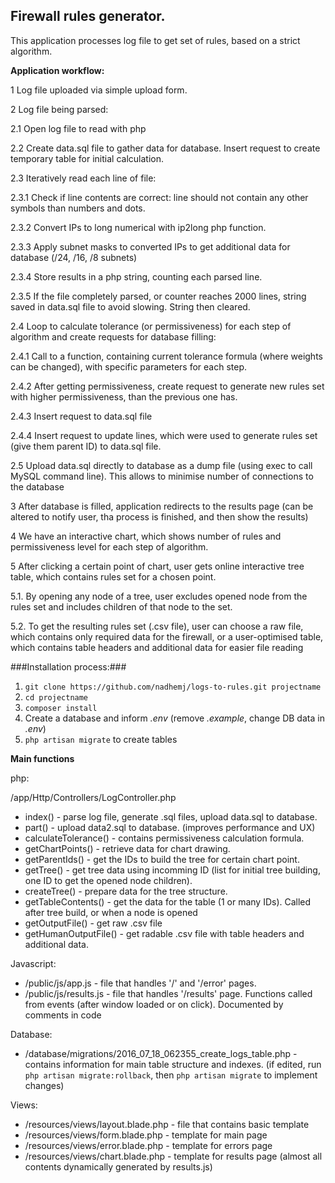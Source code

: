 ## Firewall rules generator. ##
This application processes log file to get set of rules, based on a strict algorithm.

**Application workflow:**

1 Log file uploaded via simple upload form.

2 Log file being parsed:

2.1 Open log file to read with php

2.2 Create data.sql file to gather data for database. Insert request to create temporary table for initial calculation.

2.3 Iteratively read each line of file:

2.3.1 Check if line contents are correct: line should not contain any other symbols than numbers and dots.

2.3.2 Convert IPs to long numerical with ip2long php function.

2.3.3 Apply subnet masks to converted IPs to get additional data for database (/24, /16, /8 subnets)

2.3.4 Store results in a php string, counting each parsed line.

2.3.5 If the file completely parsed, or counter reaches 2000 lines, string saved in data.sql file to avoid slowing. String then cleared.

2.4 Loop to calculate tolerance (or permissiveness) for each step of algorithm and create requests for database filling:

2.4.1 Call to a function, containing current tolerance formula (where weights can be changed), with specific parameters for each step.

2.4.2 After getting permissiveness, create request to generate new rules set with higher permissiveness, than the previous one has.

2.4.3 Insert request to data.sql file

2.4.4 Insert request to update lines, which were used to generate rules set (give them parent ID) to data.sql file.

2.5 Upload data.sql directly to database as a dump file (using exec to call MySQL command line). This allows to minimise number of connections to the database

3 After database is filled, application redirects to the results page (can be altered to notify user, tha process is finished, and then show the results)

4 We have an interactive chart, which shows number of rules and permissiveness level for each step of algorithm.

5 After clicking a certain point of chart, user gets online interactive tree table, which contains rules set for a chosen point.

5.1. By opening any node of a tree, user excludes opened node from the rules set and includes children of that node to the set.

5.2. To get the resulting rules set (.csv file), user can choose a raw file, which contains only required data for the firewall, or a user-optimised table, which contains table headers and additional data for easier file reading

###Installation process:###
1. `git clone https://github.com/nadhemj/logs-to-rules.git projectname`
2. `cd projectname`
3. `composer install`
4. Create a database and inform *.env* (remove *.example*, change DB data in *.env*)
5. `php artisan migrate` to create tables

**Main functions**

php:

/app/Http/Controllers/LogController.php
* index() - parse log file, generate .sql files, upload data.sql to database.
* part() - upload data2.sql to database. (improves performance and UX)
* calculateTolerance() - contains permissiveness calculation formula.
* getChartPoints() - retrieve data for chart drawing.
* getParentIds() - get the IDs to build the tree for certain chart point.
* getTree() - get tree data using incomming ID (list for initial tree building, one ID to get the opened node children).
* createTree() - prepare data for the tree structure.
* getTableContents() - get the data for the table (1 or many IDs). Called after tree build, or when a node is opened
* getOutputFile() - get raw .csv file
* getHumanOutputFile() - get radable .csv file with table headers and additional data.

Javascript:
* /public/js/app.js - file that handles '/' and '/error' pages.
* /public/js/results.js - file that handles '/results' page. Functions called from events (after window loaded or on click). Documented by comments in code

Database:
* /database/migrations/2016_07_18_062355_create_logs_table.php - contains information for main table structure and indexes.
(if edited, run `php artisan migrate:rollback`, then `php artisan migrate` to implement changes)

Views:
* /resources/views/layout.blade.php - file that contains basic template
* /resources/views/form.blade.php - template for main page 
* /resources/views/error.blade.php - template for errors page 
* /resources/views/chart.blade.php - template for results page (almost all contents dynamically generated by results.js)
